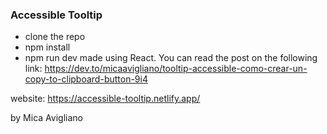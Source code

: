 ### Accessible Tooltip

- clone the repo
- npm install
- npm run dev
made using React. You can read the post on the following link: https://dev.to/micaavigliano/tooltip-accessible-como-crear-un-copy-to-clipboard-button-9i4

website: https://accessible-tooltip.netlify.app/

by Mica Avigliano

